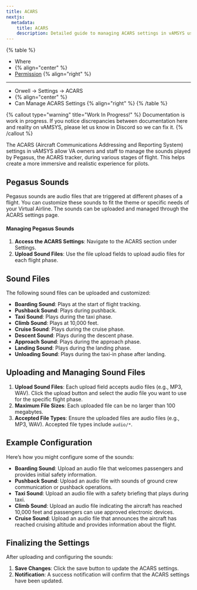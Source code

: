```yaml
---
title: ACARS
nextjs:  
  metadata:  
    title: ACARS  
    description: Detailed guide to managing ACARS settings in vAMSYS using the Orwell interface.
---
```

{% table %}
* Where
*  {% align="center" %}
* [Permission](/orwell/staff#creating-or-editing-a-staff-member) {% align="right" %}
---
* Orwell -> Settings -> ACARS
*  {% align="center" %}
* Can Manage ACARS Settings {% align="right" %}
{% /table %}

{% callout type="warning" title="Work In Progress!" %}
Documentation is work in progress. If you notice discrepancies between documentation here and reality on vAMSYS, please let us know in Discord so we can fix it.
{% /callout %}

The ACARS (Aircraft Communications Addressing and Reporting System) settings in vAMSYS allow VA owners and staff to manage the sounds played by Pegasus, the ACARS tracker, during various stages of flight. This helps create a more immersive and realistic experience for pilots.

## Pegasus Sounds

Pegasus sounds are audio files that are triggered at different phases of a flight. You can customize these sounds to fit the theme or specific needs of your Virtual Airline. The sounds can be uploaded and managed through the ACARS settings page.

#### Managing Pegasus Sounds

1. **Access the ACARS Settings**: Navigate to the ACARS section under Settings.
2. **Upload Sound Files**: Use the file upload fields to upload audio files for each flight phase.

## Sound Files

The following sound files can be uploaded and customized:

- **Boarding Sound**: Plays at the start of flight tracking.
- **Pushback Sound**: Plays during pushback.
- **Taxi Sound**: Plays during the taxi phase.
- **Climb Sound**: Plays at 10,000 feet.
- **Cruise Sound**: Plays during the cruise phase.
- **Descent Sound**: Plays during the descent phase.
- **Approach Sound**: Plays during the approach phase.
- **Landing Sound**: Plays during the landing phase.
- **Unloading Sound**: Plays during the taxi-in phase after landing.

## Uploading and Managing Sound Files

1. **Upload Sound Files**: Each upload field accepts audio files (e.g., MP3, WAV). Click the upload button and select the audio file you want to use for the specific flight phase.
2. **Maximum File Sizes**: Each uploaded file can be no larger than 100 megabytes.
3. **Accepted File Types**: Ensure the uploaded files are audio files (e.g., MP3, WAV). Accepted file types include `audio/*`.

## Example Configuration

Here’s how you might configure some of the sounds:

- **Boarding Sound**: Upload an audio file that welcomes passengers and provides initial safety information.
- **Pushback Sound**: Upload an audio file with sounds of ground crew communication or pushback operations.
- **Taxi Sound**: Upload an audio file with a safety briefing that plays during taxi.
- **Climb Sound**: Upload an audio file indicating the aircraft has reached 10,000 feet and passengers can use approved electronic devices.
- **Cruise Sound**: Upload an audio file that announces the aircraft has reached cruising altitude and provides information about the flight.

## Finalizing the Settings

After uploading and configuring the sounds:

1. **Save Changes**: Click the save button to update the ACARS settings.
2. **Notification**: A success notification will confirm that the ACARS settings have been updated.